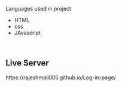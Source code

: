 Languages used in project
<br>
* HTML
* css
* JAvascript
<br>
<h2>Live Server</h2>
https://rajeshmali005.github.io/Log-in-page/
